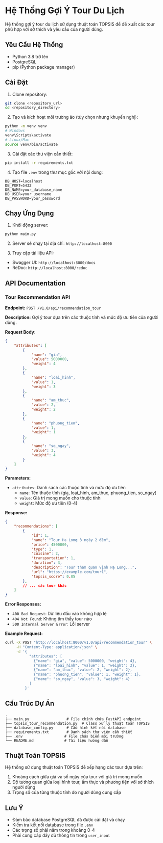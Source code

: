 # Hệ Thống Gợi Ý Tour Du Lịch

Hệ thống gợi ý tour du lịch sử dụng thuật toán TOPSIS để đề xuất các tour phù hợp với sở thích và yêu cầu của người dùng.

## Yêu Cầu Hệ Thống

- Python 3.8 trở lên
- PostgreSQL
- pip (Python package manager)

## Cài Đặt

1. Clone repository:
```bash
git clone <repository_url>
cd <repository_directory>
```

2. Tạo và kích hoạt môi trường ảo (tùy chọn nhưng khuyến nghị):
```bash
python -m venv venv
# Windows
venv\Scripts\activate
# Linux/Mac
source venv/bin/activate
```

3. Cài đặt các thư viện cần thiết:
```bash
pip install -r requirements.txt
```

4. Tạo file `.env` trong thư mục gốc với nội dung:
```
DB_HOST=localhost
DB_PORT=5432
DB_NAME=your_database_name
DB_USER=your_username
DB_PASSWORD=your_password
```

## Chạy Ứng Dụng

1. Khởi động server:
```bash
python main.py
```

2. Server sẽ chạy tại địa chỉ: `http://localhost:8000`

3. Truy cập tài liệu API:
- Swagger UI: `http://localhost:8000/docs`
- ReDoc: `http://localhost:8000/redoc`

## API Documentation

### Tour Recommendation API

**Endpoint:** `POST /v1.0/api/recommendation_tour`

**Description:** Gợi ý tour dựa trên các thuộc tính và mức độ ưu tiên của người dùng.

**Request Body:**
```json
{
    "attributes": [
        {
            "name": "gia",
            "value": 5000000,
            "weight": 4
        },
        {
            "name": "loai_hinh",
            "value": 1,
            "weight": 3
        },
        {
            "name": "am_thuc",
            "value": 2,
            "weight": 2
        },
        {
            "name": "phuong_tien",
            "value": 1,
            "weight": 1
        },
        {
            "name": "so_ngay",
            "value": 3,
            "weight": 4
        }
    ]
}
```

**Parameters:**
- `attributes`: Danh sách các thuộc tính và mức độ ưu tiên
  - `name`: Tên thuộc tính (gia, loai_hinh, am_thuc, phuong_tien, so_ngay)
  - `value`: Giá trị mong muốn cho thuộc tính
  - `weight`: Mức độ ưu tiên (0-4)

**Response:**
```json
{
    "recommendations": [
        {
            "id": 1,
            "name": "Tour Hạ Long 3 ngày 2 đêm",
            "price": 4500000,
            "type": 1,
            "cuisine": 2,
            "transportation": 1,
            "duration": 3,
            "description": "Tour tham quan vịnh Hạ Long...",
            "url": "https://example.com/tour1",
            "topsis_score": 0.85
        },
        // ... các tour khác
    ]
}
```

**Error Responses:**
- `400 Bad Request`: Dữ liệu đầu vào không hợp lệ
- `404 Not Found`: Không tìm thấy tour nào
- `500 Internal Server Error`: Lỗi server

**Example Request:**
```bash
curl -X POST "http://localhost:8000/v1.0/api/recommendation_tour" \
     -H "Content-Type: application/json" \
     -d '{
           "attributes": [
             {"name": "gia", "value": 5000000, "weight": 4},
             {"name": "loai_hinh", "value": 1, "weight": 3},
             {"name": "am_thuc", "value": 2, "weight": 2},
             {"name": "phuong_tien", "value": 1, "weight": 1},
             {"name": "so_ngay", "value": 3, "weight": 4}
           ]
         }'
```

## Cấu Trúc Dự Án

```
.
├── main.py                 # File chính chứa FastAPI endpoint
├── topsis_tour_recommendation.py  # Class xử lý thuật toán TOPSIS
├── database_config.py      # Cấu hình kết nối database
├── requirements.txt        # Danh sách thư viện cần thiết
├── .env                   # File chứa biến môi trường
└── README.md              # Tài liệu hướng dẫn
```

## Thuật Toán TOPSIS

Hệ thống sử dụng thuật toán TOPSIS để xếp hạng các tour dựa trên:
1. Khoảng cách giữa giá và số ngày của tour với giá trị mong muốn
2. Độ tương quan giữa loại hình tour, ẩm thực và phương tiện với sở thích người dùng
3. Trọng số của từng thuộc tính do người dùng cung cấp

## Lưu Ý

- Đảm bảo database PostgreSQL đã được cài đặt và chạy
- Kiểm tra kết nối database trong file `.env`
- Các trọng số phải nằm trong khoảng 0-4
- Phải cung cấp đầy đủ thông tin trong `user_input` 